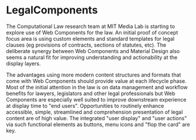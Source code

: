 # LegalComponents

The Computational Law research team at MIT Media Lab is starting to explore use of Web Components for the law.  An initial proof of concept focus area is using custom elements and standard templates for legal clauses (eg provisions of contracts, sections of statutes, etc). The deliberate synergy between Web Components and Material Design also seems a natural fit for improving understanding and actionability at the display layers.  

The advantages using more modern content structures and formats that come with Web Components should provide value at each lifecycle phase. Most of the initial attention in the law is on data management and workflow benefits for lawyers, legislators and other legal professionals but Web Components are especially well suited to improve downstream experience at display time to "end users".  Opportunities to routinely enhance accessible, simple, streamlined and comprehension presentation of legal content are of high value.  The integrated "user display" and "user actions" via such functional elements as buttons, menu icons and "flop the card" are key.
